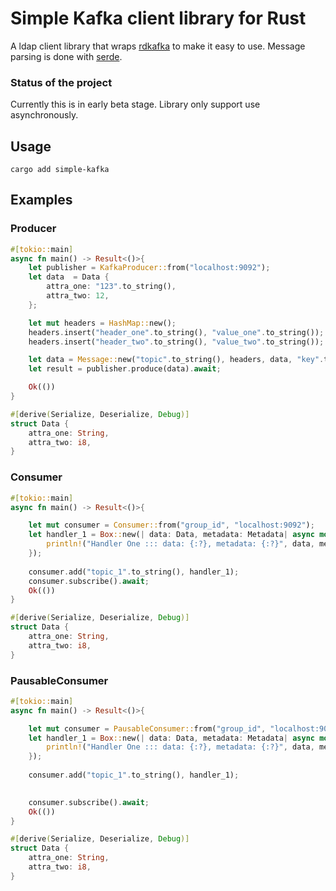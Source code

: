 # Simple Kafka client library for Rust

A ldap client library that wraps [rdkafka](https://github.com/fede1024/rust-rdkafka) to make it easy to use. 
Message parsing is done with [serde](https://github.com/serde-rs/serde).

### Status of the project
Currently this is in early beta stage. Library only support use asynchronously. 


## Usage
```
cargo add simple-kafka
```


## Examples

### Producer
```rust
#[tokio::main]
async fn main() -> Result<()>{
    let publisher = KafkaProducer::from("localhost:9092");
    let data  = Data {
        attra_one: "123".to_string(),
        attra_two: 12,
    };

    let mut headers = HashMap::new();
    headers.insert("header_one".to_string(), "value_one".to_string());
    headers.insert("header_two".to_string(), "value_two".to_string());

    let data = Message::new("topic".to_string(), headers, data, "key".to_string());
    let result = publisher.produce(data).await;

    Ok(())
}

#[derive(Serialize, Deserialize, Debug)]
struct Data {
    attra_one: String,
    attra_two: i8,
}
```

### Consumer
```rust
#[tokio::main]
async fn main() -> Result<()>{

    let mut consumer = Consumer::from("group_id", "localhost:9092");
    let handler_1 = Box::new(| data: Data, metadata: Metadata| async move {
        println!("Handler One ::: data: {:?}, metadata: {:?}", data, metadata);
    });
    
    consumer.add("topic_1".to_string(), handler_1);
    consumer.subscribe().await;
    Ok(())
}

#[derive(Serialize, Deserialize, Debug)]
struct Data {
    attra_one: String,
    attra_two: i8,
}
```

### PausableConsumer
```rust
#[tokio::main]
async fn main() -> Result<()>{

    let mut consumer = PausableConsumer::from("group_id", "localhost:9092");
    let handler_1 = Box::new(| data: Data, metadata: Metadata| async move {
        println!("Handler One ::: data: {:?}, metadata: {:?}", data, metadata);
    });
    
    consumer.add("topic_1".to_string(), handler_1);

    
    consumer.subscribe().await;
    Ok(())
}

#[derive(Serialize, Deserialize, Debug)]
struct Data {
    attra_one: String,
    attra_two: i8,
}
```